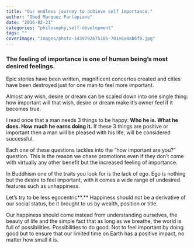 ```yaml
---
title: "Our endless journey to achieve self importance."
author: "Obed Marquez Parlapiano"
date: "2016-02-21"
categories: "philosophy,self-development"
tags: ""
coverImage: "images/photo-1439792675105-701e6a4ab6f0.jpg"
---
```


### The feeling of importance is one of human being’s most desired feelings.

Epic stories have been written, magnificent concertos created and cities have been destroyed just for one man to feel more important.

Almost any wish, desire or dream can be scaled down into one single thing: how important will that wish, desire or dream make it’s owner feel if it becomes true.

I read once that a man needs 3 things to be happy: **Who he is. What he does. How much he earns doing it.** If these 3 things are positive or important then a man will be pleased with his life, will be considered successful.

Each one of these questions tackles into the “how important are you?” question. This is the reason we chase promotions even if they don’t come with virtually any other benefit but the increased feeling of importance.

In Buddhism one of the traits you look for is the lack of ego. Ego is nothing but the desire to feel important, with it comes a wide range of undesired features such as unhappiness.

Let’s try to be less egocentric**.** Happiness should not be a derivative of our social status, be it brought to us by wealth, position or title.

Our happiness should come instead from understanding ourselves, the beauty of life and the simple fact that as long as we breathe, the world is full of possibilities. Possibilities to do good. Not to feel important by doing good but to ensure that our limited time on Earth has a positive impact, no matter how small it is.

